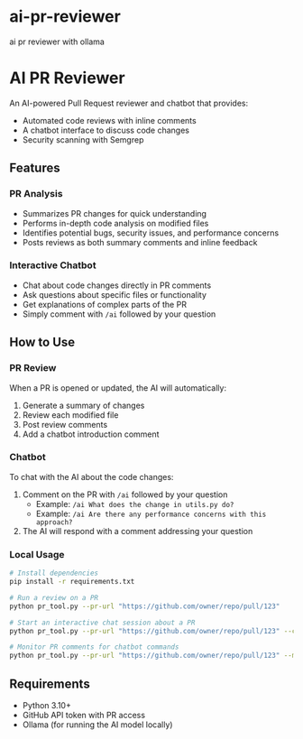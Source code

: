 # ai-pr-reviewer
ai pr reviewer with ollama

# AI PR Reviewer

An AI-powered Pull Request reviewer and chatbot that provides:
- Automated code reviews with inline comments
- A chatbot interface to discuss code changes 
- Security scanning with Semgrep

## Features

### PR Analysis
- Summarizes PR changes for quick understanding
- Performs in-depth code analysis on modified files
- Identifies potential bugs, security issues, and performance concerns
- Posts reviews as both summary comments and inline feedback

### Interactive Chatbot
- Chat about code changes directly in PR comments
- Ask questions about specific files or functionality
- Get explanations of complex parts of the PR
- Simply comment with `/ai` followed by your question

## How to Use

### PR Review
When a PR is opened or updated, the AI will automatically:
1. Generate a summary of changes
2. Review each modified file
3. Post review comments
4. Add a chatbot introduction comment

### Chatbot
To chat with the AI about the code changes:
1. Comment on the PR with `/ai` followed by your question
   - Example: `/ai What does the change in utils.py do?`
   - Example: `/ai Are there any performance concerns with this approach?` 
2. The AI will respond with a comment addressing your question

### Local Usage
```bash
# Install dependencies
pip install -r requirements.txt

# Run a review on a PR
python pr_tool.py --pr-url "https://github.com/owner/repo/pull/123"

# Start an interactive chat session about a PR
python pr_tool.py --pr-url "https://github.com/owner/repo/pull/123" --chat

# Monitor PR comments for chatbot commands
python pr_tool.py --pr-url "https://github.com/owner/repo/pull/123" --monitor
```

## Requirements
- Python 3.10+
- GitHub API token with PR access
- Ollama (for running the AI model locally)